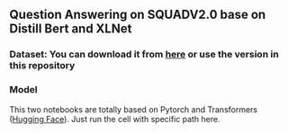 ## Question Answering on SQUADV2.0 base on Distill Bert and XLNet

### Dataset: You can download it from [here](https://rajpurkar.github.io/SQuAD-explorer/ "SQUAD dataset") or use the version in this repository

### Model

This two notebooks are totally based on Pytorch and Transformers ([Hugging Face](https://huggingface.co/)). Just run the cell with specific path here.
